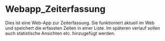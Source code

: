 # Webapp_Zeiterfassung
Dies ist eine Web-App zur Zeiterfassung. Sie funktioniert aktuell im Web und speichert die erfassten Zeiten in einer Liste. Im späteren verlauf sollen auch statistische Ansichten etc. hinzugefügt werden.
